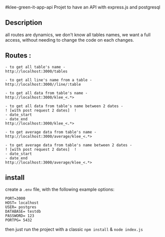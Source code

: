 #klee-green-it-app-api
Projet to have an API with express.js and postgresql  

## Description
all routes are dynamics, we don't know all tables names, we want a full access, without needing to change the code on each changes.

## Routes : 
````
- to get all table's name -
http://localhost:3000/tables 
````

````
- to get all line's name from a table -
http://localhost:3000//line/:table 
````

````
- to get all data from table's name -
http://localhost:3000/klee_<.*>
````

````
- to get all data from table's name between 2 dates -
! [with post request 2 dates]  ! 
- date_start
- date_end
http://localhost:3000/klee_<.*> 
````

````
- to get average data from table's name -
http://localhost:3000/average/klee_<.*>
````

````
- to get average data from table's name between 2 dates -
! [with post request 2 dates]  ! 
- date_start
- date_end
http://localhost:3000/average/klee_<.*>
````

## install
create a ``.env`` file, with the following example options:
````
PORT=3000
HOST= localhost
USER= postgres
DATABASE= testdb
PASSWORD= 123
PORTPG= 5432
````
then just run the project with a classic ``npm install`` & ``node index.js``
